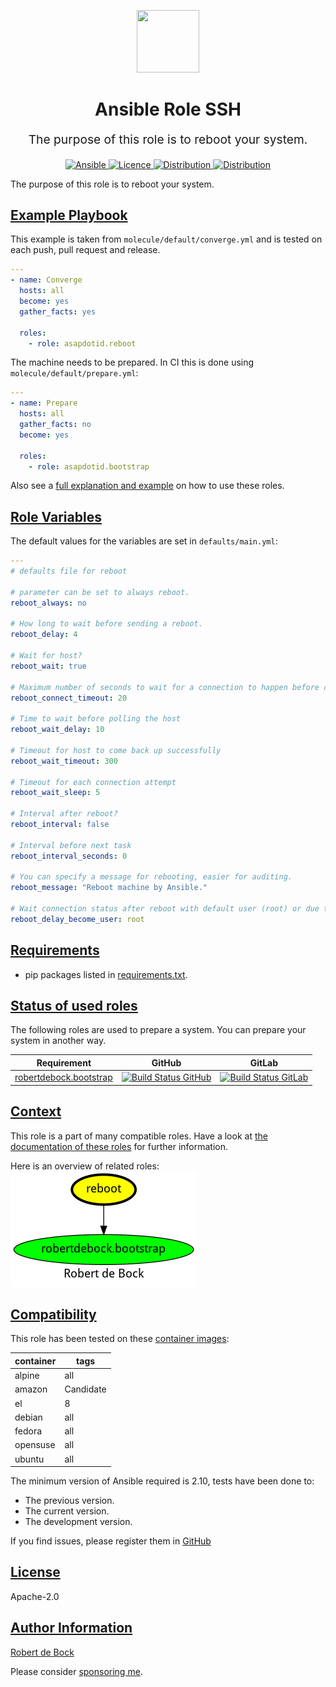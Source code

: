 <p align="center"> <img src="https://user-images.githubusercontent.com/34257858/129839002-15e3f2c7-3f75-46d4-afae-0fd207d7fdde.png" width="100" height="100"></p>

<h1 align="center">
    Ansible Role SSH
</h1>

<p align="center" style="font-size: 1.2rem;">
    The purpose of this role is to reboot your system.
</p>

<p align="center">

<a href="https://www.ansible.com">
  <img src="https://img.shields.io/badge/Ansible-2.10-green?style=flat&logo=ansible" alt="Ansible">
</a>
<a href="LICENSE.md">
  <img src="https://img.shields.io/badge/License-MIT-blue.svg" alt="Licence">
</a>
<a href="https://ubuntu.com/">
  <img src="https://img.shields.io/badge/ubuntu-20.x-orange?style=flat&logo=ubuntu" alt="Distribution">
</a>
<a href="https://www.centos.org/">
  <img src="https://img.shields.io/badge/CentOS-8-green?style=flat&logo=centos" alt="Distribution">
</a>

The purpose of this role is to reboot your system.

## [Example Playbook](#example-playbook)

This example is taken from `molecule/default/converge.yml` and is tested on each push, pull request and release.

```yaml
---
- name: Converge
  hosts: all
  become: yes
  gather_facts: yes

  roles:
    - role: asapdotid.reboot
```

The machine needs to be prepared. In CI this is done using `molecule/default/prepare.yml`:

```yaml
---
- name: Prepare
  hosts: all
  gather_facts: no
  become: yes

  roles:
    - role: asapdotid.bootstrap
```

Also see a [full explanation and example](https://robertdebock.nl/how-to-use-these-roles.html) on how to use these roles.

## [Role Variables](#role-variables)

The default values for the variables are set in `defaults/main.yml`:

```yaml
---
# defaults file for reboot

# parameter can be set to always reboot.
reboot_always: no

# How long to wait before sending a reboot.
reboot_delay: 4

# Wait for host?
reboot_wait: true

# Maximum number of seconds to wait for a connection to happen before closing and retrying.
reboot_connect_timeout: 20

# Time to wait before polling the host
reboot_wait_delay: 10

# Timeout for host to come back up successfully
reboot_wait_timeout: 300

# Timeout for each connection attempt
reboot_wait_sleep: 5

# Interval after reboot?
reboot_interval: false

# Interval before next task
reboot_interval_seconds: 0

# You can specify a message for rebooting, easier for auditing.
reboot_message: "Reboot machine by Ansible."

# Wait connection status after reboot with default user (root) or due to hardening ssh with other user
reboot_delay_become_user: root
```

## [Requirements](#requirements)

- pip packages listed in [requirements.txt](https://github.com/robertdebock/ansible-role-reboot/blob/master/requirements.txt).

## [Status of used roles](#status-of-requirements)

The following roles are used to prepare a system. You can prepare your system in another way.

| Requirement                                                                 | GitHub                                                                                                                                                                                  | GitLab                                                                                                                                                               |
| --------------------------------------------------------------------------- | --------------------------------------------------------------------------------------------------------------------------------------------------------------------------------------- | -------------------------------------------------------------------------------------------------------------------------------------------------------------------- |
| [robertdebock.bootstrap](https://galaxy.ansible.com/robertdebock/bootstrap) | [![Build Status GitHub](https://github.com/robertdebock/ansible-role-bootstrap/workflows/Ansible%20Molecule/badge.svg)](https://github.com/robertdebock/ansible-role-bootstrap/actions) | [![Build Status GitLab ](https://gitlab.com/robertdebock/ansible-role-bootstrap/badges/master/pipeline.svg)](https://gitlab.com/robertdebock/ansible-role-bootstrap) |

## [Context](#context)

This role is a part of many compatible roles. Have a look at [the documentation of these roles](https://robertdebock.nl/) for further information.

Here is an overview of related roles:
![dependencies](https://raw.githubusercontent.com/robertdebock/ansible-role-reboot/png/requirements.png "Dependencies")

## [Compatibility](#compatibility)

This role has been tested on these [container images](https://hub.docker.com/u/robertdebock):

| container | tags      |
| --------- | --------- |
| alpine    | all       |
| amazon    | Candidate |
| el        | 8         |
| debian    | all       |
| fedora    | all       |
| opensuse  | all       |
| ubuntu    | all       |

The minimum version of Ansible required is 2.10, tests have been done to:

- The previous version.
- The current version.
- The development version.

If you find issues, please register them in [GitHub](https://github.com/robertdebock/ansible-role-reboot/issues)

## [License](#license)

Apache-2.0

## [Author Information](#author-information)

[Robert de Bock](https://robertdebock.nl/)

Please consider [sponsoring me](https://github.com/sponsors/robertdebock).
